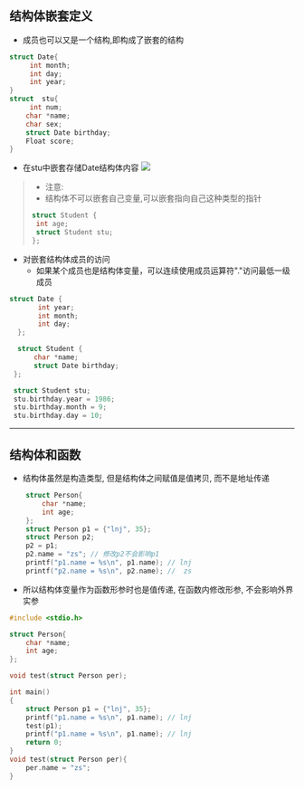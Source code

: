 ## 结构体嵌套定义

- 成员也可以又是一个结构,即构成了嵌套的结构

```c
struct Date{
     int month;
     int day;
     int year;
}
struct  stu{
     int num;
    char *name;
    char sex;
    struct Date birthday;
    Float score;
}
```

- 在stu中嵌套存储Date结构体内容
  ![](https://img-blog.csdnimg.cn/img_convert/de4aedd768012888dc7b2e70a744c86d.png)

>+ 注意:
>+ 结构体不可以嵌套自己变量,可以嵌套指向自己这种类型的指针
>
>```c
>struct Student {
>  int age;
>  struct Student stu;
>};
>```

- 对嵌套结构体成员的访问
  + 如果某个成员也是结构体变量，可以连续使用成员运算符"."访问最低一级成员

```c
struct Date {
       int year;
       int month;
       int day;
  };

  struct Student {
      char *name;
      struct Date birthday;
 };

 struct Student stu;
 stu.birthday.year = 1986;
 stu.birthday.month = 9;
 stu.birthday.day = 10;
```

---

## 结构体和函数

- 结构体虽然是构造类型, 但是结构体之间赋值是值拷贝, 而不是地址传递

```c
    struct Person{
        char *name;
        int age;
    };
    struct Person p1 = {"lnj", 35};
    struct Person p2;
    p2 = p1;
    p2.name = "zs"; // 修改p2不会影响p1
    printf("p1.name = %s\n", p1.name); // lnj
    printf("p2.name = %s\n", p2.name); //  zs
```

- 所以结构体变量作为函数形参时也是值传递, 在函数内修改形参, 不会影响外界实参

```c
#include <stdio.h>

struct Person{
    char *name;
    int age;
};

void test(struct Person per);

int main()
{
    struct Person p1 = {"lnj", 35};
    printf("p1.name = %s\n", p1.name); // lnj
    test(p1);
    printf("p1.name = %s\n", p1.name); // lnj
    return 0;
}
void test(struct Person per){
    per.name = "zs";
}
```
